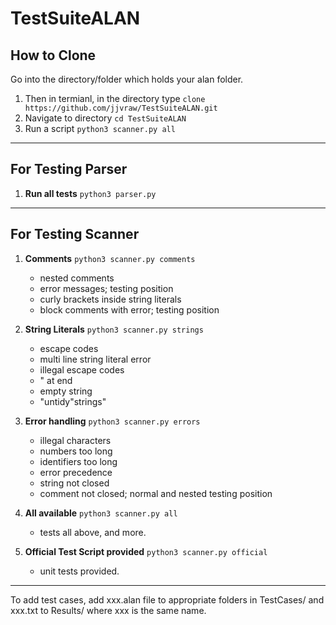 # TestSuiteALAN

## How to Clone
Go into the directory/folder which holds your alan folder.

1. Then in termianl, in the directory type `clone https://github.com/jjvraw/TestSuiteALAN.git` 
2. Navigate to directory `cd TestSuiteALAN`
3. Run a script `python3 scanner.py all`

---
## For Testing Parser 
1. **Run all tests**
`python3 parser.py`

---

## For Testing Scanner

1. **Comments**
	`python3 scanner.py comments`
	- nested comments
	- error messages; testing position
	- curly brackets inside string literals
	- block comments with error; testing position
	
2. **String Literals**
	`python3 scanner.py strings`
	- escape codes 
	- multi line string literal error
	- illegal escape codes
	- " at end
	- empty string
	- "untidy"strings"
	
3. **Error handling**
	`python3 scanner.py errors`
	- illegal characters
	- numbers too long
	- identifiers too long
	- error precedence
	- string not closed
	- comment not closed; normal and nested testing position
	
4. **All available**
	`python3 scanner.py all`
	- tests all above, and more.
	
4. **Official Test Script provided**
	`python3 scanner.py official`
	- unit tests provided.	
--- 

To add test cases, add xxx.alan file to appropriate folders in TestCases/ and xxx.txt to Results/
where xxx is the same name.
	
	
